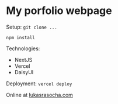 # My porfolio webpage

Setup:
`git clone ...`

`npm install`

Technologies:

- NextJS
- Vercel
- DaisyUI

Deployment:
`vercel deploy` 

Online at [lukasrasocha.com](https://lukasrasocha.com)
